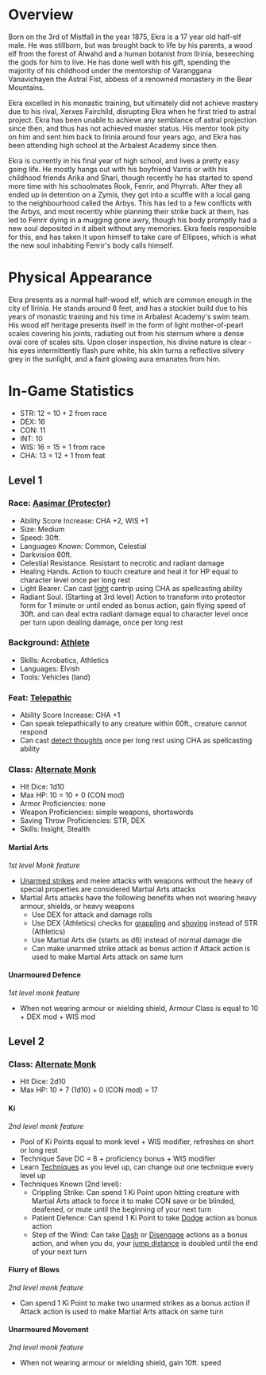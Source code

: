 # Overview
Born on the 3rd of Mistfall in the year 1875, Ekra is a 17 year old half-elf male. He was stillborn, but was brought back to life by his parents, a wood elf from the forest of Alwahd and a human botanist from Ilrinia, beseeching the gods for him to live. He has done well with his gift, spending the majority of his childhood under the mentorship of Varanggana Vanavichayen the Astral Fist, abbess of a renowned monastery in the Bear Mountains.

Ekra excelled in his monastic training, but ultimately did not achieve mastery due to his rival, Xerxes Fairchild, disrupting Ekra when he first tried to astral project. Ekra has been unable to achieve any semblance of astral projection since then, and thus has not achieved master status. His mentor took pity on him and sent him back to Ilrinia around four years ago, and Ekra has been attending high school at the Arbalest Academy since then.

Ekra is currently in his final year of high school, and lives a pretty easy going life. He mostly hangs out with his boyfriend Varris or with his childhood friends Arika and Shari, though recently he has started to spend more time with his schoolmates Rook, Fenrir, and Phyrrah. After they all ended up in detention on a Zymis, they got into a scuffle with a local gang to the neighbourhood called the Arbys. This has led to a few conflicts with the Arbys, and most recently while planning their strike back at them, has led to Fenrir dying in a mugging gone awry, though his body promptly had a new soul deposited in it albeit without any memories. Ekra feels responsible for this, and has taken it upon himself to take care of Ellipses, which is what the new soul inhabiting Fenrir's body calls himself.
# Physical Appearance
Ekra presents as a normal half-wood elf, which are common enough in the city of Ilrinia. He stands around 6 feet, and has a stockier build due to his years of monastic training and his time in Arbalest Academy's swim team. His wood elf heritage presents itself in the form of light mother-of-pearl scales covering his joints, radiating out from his sternum where a dense oval core of scales sits. Upon closer inspection, his divine nature is clear - his eyes intermittently flash pure white, his skin turns a reflective silvery grey in the sunlight, and a faint glowing aura emanates from him.
# In-Game Statistics
- STR: 12 = 10 + 2 from race
- DEX: 16
- CON: 11
- INT: 10
- WIS: 16 = 15 + 1 from race
- CHA: 13 = 12 + 1 from feat
## Level 1
### Race: [Aasimar (Protector)](https://5e.tools/races.html#aasimar%20(protector)_vgm)
- Ability Score Increase: CHA +2, WIS +1
- Size: Medium
- Speed: 30ft.
- Languages Known: Common, Celestial
- Darkvision 60ft.
- Celestial Resistance. Resistant to necrotic and radiant damage
- Healing Hands. Action to touch creature and heal it for HP equal to character level once per long rest
- Light Bearer. Can cast [light](https://5e.tools/spells.html#light_phb) cantrip using CHA as spellcasting ability
- Radiant Soul. (Starting at 3rd level) Action to transform into protector form for 1 minute or until ended as bonus action, gain flying speed of 30ft. and can deal extra radiant damage equal to character level once per turn upon dealing damage, once per long rest
### Background: [Athlete](https://5e.tools/backgrounds.html#athlete_mot)
- Skills: Acrobatics, Athletics
- Languages: Elvish
- Tools: Vehicles (land)
### Feat: [Telepathic](https://5e.tools/feats.html#telepathic_tce)
- Ability Score Increase: CHA +1
- Can speak telepathically to any creature within 60ft., creature cannot respond
- Can cast [detect thoughts](https://5e.tools/spells.html#detect%20thoughts_phb) once per long rest using CHA as spellcasting ability
### Class: [Alternate Monk](https://5e.tools/classes.html#alternate%20monk_llam)
- Hit Dice: 1d10
- Max HP: 10 = 10 + 0 (CON mod)
- Armor Proficiencies: none
- Weapon Proficiencies: simple weapons, shortswords
- Saving Throw Proficiencies: STR, DEX
- Skills: Insight, Stealth
#### Martial Arts
*1st level Monk feature*
- [Unarmed strikes](https://5e.tools/book.html#phb,9,melee%20attacks,0) and melee attacks with weapons without the heavy of special properties are considered Martial Arts attacks
- Martial Arts attacks have the following benefits when not wearing heavy armour, shields, or heavy weapons
	- Use DEX for attack and damage rolls
	- Use DEX (Athletics) checks for [grappling](https://5e.tools/actions.html#grapple_phb) and [shoving](https://5e.tools/actions.html#shove_phb) instead of STR (Athletics)
	- Use Martial Arts die (starts as d6) instead of normal damage die
	- Can make unarmed strike attack as bonus action if Attack action is used to make Martial Arts attack on same turn
#### Unarmoured Defence
*1st level monk feature*
- When not wearing armour or wielding shield, Armour Class is equal to 10 + DEX mod + WIS mod
## Level 2
### Class: [Alternate Monk](https://5e.tools/classes.html#alternate%20monk_llam)
- Hit Dice: 2d10
- Max HP: 10 + 7 (1d10) + 0 (CON mod) = 17
#### Ki
*2nd level monk feature*
- Pool of Ki Points equal to monk level + WIS modifier, refreshes on short or long rest
- Technique Save DC = 8 + proficiency bonus + WIS modifier
- Learn [Techniques](https://5e.tools/optionalfeatures.html#blankhash,flstfeature%20type:llam%3at=1) as you level up, can change out one technique every level up
- Techniques Known (2nd level):
	- Crippling Strike: Can spend 1 Ki Point upon hitting creature with Martial Arts attack to force it to make CON save or be blinded, deafened, or mute until the beginning of your next turn
	- Patient Defence: Can spend 1 Ki Point to take [Dodge](https://5e.tools/actions.html#dodge_phb) action as bonus action
	- Step of the Wind: Can take [Dash](https://5e.tools/actions.html#dash_phb) or [Disengage](https://5e.tools/actions.html#disengage_phb) actions as a bonus action, and when you do, your [jump distance](https://5e.tools/quickreference.html#bookref-quick,4,jumping) is doubled until the end of your next turn
#### Flurry of Blows
*2nd level monk feature*
- Can spend 1 Ki Point to make two unarmed strikes as a bonus action if Attack action is used to make Martial Arts attack on same turn
#### Unarmoured Movement
*2nd level monk feature*
- When not wearing armour or wielding shield, gain 10ft. speed
